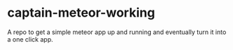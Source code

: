 # captain-meteor-working
A repo to get a simple meteor app up and running and eventually turn it into a one click app.
